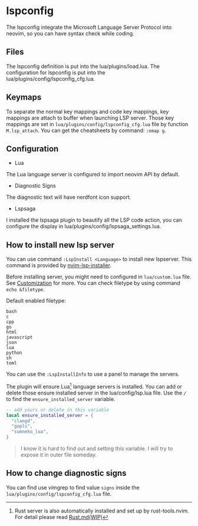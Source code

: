 # lspconfig

The lspconfig integrate the Microsoft Language Server Protocol into
neovim, so you can have syntax check while coding.

## Files

The lspconfig definition is put into the lua/plugins/load.lua.
The configuration for lspconfig is put into the lua/plugins/config/lspconfig_cfg.lua.

## Keymaps


To separate the normal key mappings and code key mappings, key mappings are attach
to buffer when launching LSP server. Those key mappings are set in
`lua/plugins/config/lspconfig_cfg.lua` file by function `M.lsp_attach`.
You can get the cheatsheets by command: `:nmap g`.

## Configuration

* Lua

The Lua language server is configured to import neovim API by default.

* Diagnostic Signs

The diagnostic text will have nerdfont icon support.

* Lspsaga

I installed the lspsaga plugin to beautify all the LSP code action,
you can configure the display in lua/plugins/config/lspsaga_settings.lua.

## How to install new lsp server

You can use command `:LspInstall <Language>` to install new lspserver.
This command is provided by [nvim-lsp-installer](https://github.com/williamboman/nvim-lsp-installer).

Before installing server, you might need to configured in `lua/custom.lua` file.
See [Customization](../customize.md) for more.
You can check filetype by using command `echo &filetype`.

Default enabled filetype:

```text
bash
c
cpp
go
html
javascript
json
lua
python
sh
toml
```

You can use the `:LspInstallInfo` to use a panel to manage the servers.

The plugin will ensure Lua[^1] language servers is installed.
You can add or delete those ensure installed server in the lua/config/lsp.lua file.
Use the `/` to find the `ensure_installed_server` variable.

```lua
-- add yours or delete in this variable
local ensure_installed_server = {
  "clangd",
  "gopls",
  "sumneko_lua",
}
```

> I know it is hard to find out and setting this variable. I will try to expose it
> in outer file someday.

[^1]: Rust server is also automatically installed and set up by rust-tools.nvim.
For detail please read [Rust.md(WIP)](../plugins/rust.md)

## How to change diagnostic signs

You can find use vimgrep to find value `signs` inside the `lua/plugins/config/lspconfig_cfg.lua`
file.
